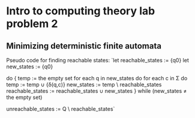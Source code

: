# Intro to computing theory lab problem 2

## Minimizing deterministic finite automata


Pseudo code for finding reachable states:
`let reachable_states := {q0}
let new_states := {q0}

do {
    temp := the empty set
    for each q in new_states do
        for each c in Σ do
            temp := temp ∪ {δ(q,c)}
    new_states := temp \ reachable_states
    reachable_states := reachable_states ∪ new_states
} while (new_states ≠ the empty set)

unreachable_states := Q \ reachable_states`